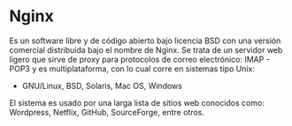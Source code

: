 # Nginx

Es un software libre y de código abierto bajo licencia BSD con una versión comercial distribuida bajo el nombre de Nginx. Se trata de un servidor web ligero que sirve de proxy para protocolos de correo electrónico: IMAP - POP3 y es multiplataforma, con lo cual corre en sistemas tipo Unix:

* GNU/Linux, BSD, Solaris, Mac OS, Windows

El sistema es usado por una larga lista de sitios web conocidos como: Wordpress, Netflix, GitHub, SourceForge, entre otros.

